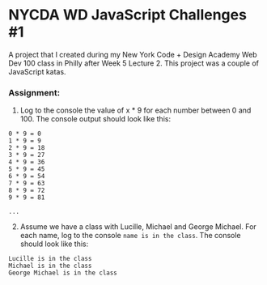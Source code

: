 # NYCDA WD JavaScript Challenges #1
A project that I created during my New York Code + Design Academy Web Dev 100 class in Philly after Week 5 Lecture 2. This project was a couple of JavaScript katas.

### Assignment:
1. Log to the console the value of x * 9 for each number between 0 and 100. The console output should look like this:
  ```
  0 * 9 = 0
  1 * 9 = 9
  2 * 9 = 18
  3 * 9 = 27
  4 * 9 = 36
  5 * 9 = 45
  6 * 9 = 54
  7 * 9 = 63
  8 * 9 = 72
  9 * 9 = 81

  ...
  ```

2. Assume we have a class with Lucille, Michael and George Michael. For each name, log to the console ```name is in the class```. The console should look like this:
  ```
  Lucille is in the class
  Michael is in the class
  George Michael is in the class
  ```
